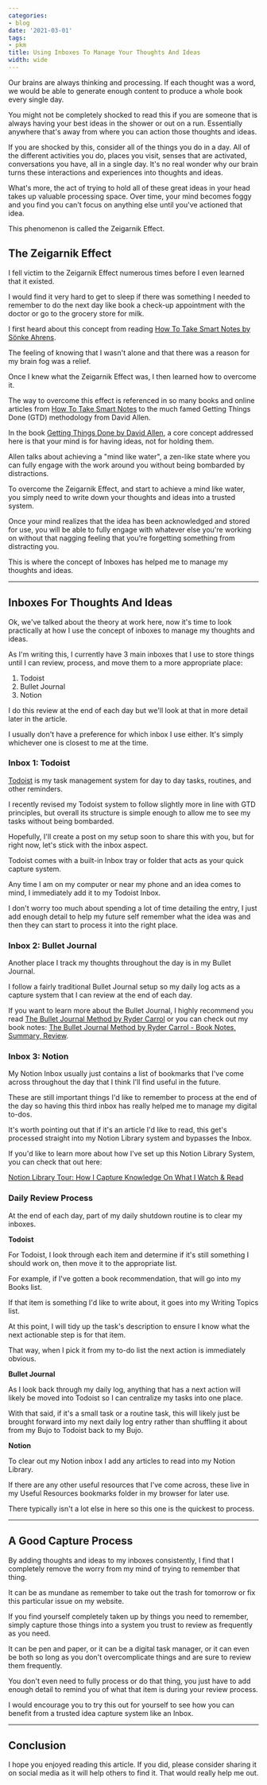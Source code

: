 ```yaml
---
categories:
- blog
date: '2021-03-01'
tags:
- pkm
title: Using Inboxes To Manage Your Thoughts And Ideas
width: wide
---
```


Our brains are always thinking and processing. If each thought was a word, we would be able to generate enough content to produce a whole book every single day.

You might not be completely shocked to read this if you are someone that is always having your best ideas in the shower or out on a run. Essentially anywhere that's away from where you can action those thoughts and ideas.

If you are shocked by this, consider all of the things you do in a day. All of the different activities you do, places you visit, senses that are activated, conversations you have, all in a single day. It's no real wonder why our brain turns these interactions and experiences into thoughts and ideas.

What's more, the act of trying to hold all of these great ideas in your head takes up valuable processing space. Over time, your mind becomes foggy and you find you can't focus on anything else until you've actioned that idea.

This phenomenon is called the Zeigarnik Effect.


## The Zeigarnik Effect

I fell victim to the Zeigarnik Effect numerous times before I even learned that it existed. 

I would find it very hard to get to sleep if there was something I needed to remember to do the next day like book a check-up appointment with the doctor or go to the grocery store for milk.

I first heard about this concept from reading [How To Take Smart Notes by Sönke Ahrens](/how-to-take-smart-notes-sonke-ahrens/). 

The feeling of knowing that I wasn't alone and that there was a reason for my brain fog was a relief. 

Once I knew what the Zeigarnik Effect was, I then learned how to overcome it.

The way to overcome this effect is referenced in so many books and online articles from [How To Take Smart Notes](https://www.amazon.com/How-Take-Smart-Notes-Nonfiction-ebook/dp/B06WVYW33Y/ref=as_li_ss_tl?dchild=1&keywords=how+to+take+smart+notes&qid=1605544245&s=books&sr=1-1&linkCode=ll1&tag=mishacreatrix-20&linkId=e75d436105b1a9948b11eeccdeba742a&language=en_US) to the much famed Getting Things Done (GTD) methodology from David Allen.

In the book [Getting Things Done by David Allen](https://www.amazon.com/gp/product/0143126563/ref=as_li_ss_tl?ie=UTF8&linkCode=ll1&tag=mishacreatrix-20&linkId=390addb8e8e487f14243c31a18656212&language=en_US), a core concept addressed here is that your mind is for having ideas, not for holding them. 

Allen talks about achieving a "mind like water", a zen-like state where you can fully engage with the work around you without being bombarded by distractions. 

To overcome the Zeigarnik Effect, and start to achieve a mind like water, you simply need to write down your thoughts and ideas into a trusted system. 

Once your mind realizes that the idea has been acknowledged and stored for use, you will be able to fully engage with whatever else you're working on without that nagging feeling that you're forgetting something from distracting you.

This is where the concept of Inboxes has helped me to manage my thoughts and ideas.

---

## Inboxes For Thoughts And Ideas

Ok, we've talked about the theory at work here, now it's time to look practically at how I use the concept of inboxes to manage my thoughts and ideas.

As I'm writing this, I currently have 3 main inboxes that I use to store things until I can review, process, and move them to a more appropriate place:

1. Todoist
2. Bullet Journal
3. Notion

I do this review at the end of each day but we'll look at that in more detail later in the article.

I usually don't have a preference for which inbox I use either. It's simply whichever one is closest to me at the time.

### Inbox 1: Todoist

[Todoist](https://todoist.com/r/michellemcc76_hakvpx) is my task management system for day to day tasks, routines, and other reminders. 

I recently revised my Todoist system to follow slightly more in line with GTD principles, but overall its structure is simple enough to allow me to see my tasks without being bombarded.

Hopefully, I'll create a post on my setup soon to share this with you, but for right now, let's stick with the inbox aspect.

Todoist comes with a built-in Inbox tray or folder that acts as your quick capture system.

Any time I am on my computer or near my phone and an idea comes to mind, I immediately add it to my Todoist Inbox.

I don't worry too much about spending a lot of time detailing the entry, I just add enough detail to help my future self remember what the idea was and then they can start to process it into the right place.


### Inbox 2: Bullet Journal

Another place I track my thoughts throughout the day is in my Bullet Journal. 

I follow a fairly traditional Bullet Journal setup so my daily log acts as a capture system that I can review at the end of each day.

If you want to learn more about the Bullet Journal, I highly recommend you read [The Bullet Journal Method by Ryder Carrol](https://amzn.to/3g6FtoZ) or you can check out my book notes: [The Bullet Journal Method by Ryder Carrol - Book Notes, Summary, Review](/bullet-journal-method-ryder-carroll/).

### Inbox 3: Notion

My Notion Inbox usually just contains a list of bookmarks that I've come across throughout the day that I think I'll find useful in the future.

These are still important things I'd like to remember to process at the end of the day so having this third inbox has really helped me to manage my digital to-dos.

It's worth pointing out that if it's an article I'd like to read, this get's processed straight into my Notion Library system and bypasses the Inbox.

If you'd like to learn more about how I've set up this Notion Library System, you can check that out here: 

[Notion Library Tour: How I Capture Knowledge On What I Watch & Read](/notion-library-tour/)

### Daily Review Process

At the end of each day, part of my daily shutdown routine is to clear my inboxes.

**Todoist**

For Todoist, I look through each item and determine if it's still something I should work on, then move it to the appropriate list. 

For example, if I've gotten a book recommendation, that will go into my Books list.

If that item is something I'd like to write about, it goes into my Writing Topics list.

At this point, I will tidy up the task's description to ensure I know what the next actionable step is for that item. 

That way, when I pick it from my to-do list the next action is immediately obvious.

**Bullet Journal**

As I look back through my daily log, anything that has a next action will likely be moved into Todoist so I can centralize my tasks into one place. 

With that said, if it's a small task or a routine task, this will likely just be brought forward into my next daily log entry rather than shuffling it about from my Bujo to Todoist back to my Bujo.

**Notion**

To clear out my Notion inbox I add any articles to read into my Notion Library. 

If there are any other useful resources that I've come across, these live in my Useful Resources bookmarks folder in my browser for later use.

There typically isn't a lot else in here so this one is the quickest to process.

---

## A Good Capture Process

By adding thoughts and ideas to my inboxes consistently, I find that I completely remove the worry from my mind of trying to remember that thing.

It can be as mundane as remember to take out the trash for tomorrow or fix this particular issue on my website.

If you find yourself completely taken up by things you need to remember, simply capture those things into a system you trust to review as frequently as you need.

It can be pen and paper, or it can be a digital task manager, or it can even be both so long as you don't overcomplicate things and are sure to review them frequently.

You don't even need to fully process or do that thing, you just have to add enough detail to remind you of what that item is during your review process.

I would encourage you to try this out for yourself to see how you can benefit from a trusted idea capture system like an Inbox.

---

## Conclusion

I hope you enjoyed reading this article. If you did, please consider sharing it on social media as it will help others to find it. That would really help me out.